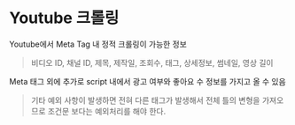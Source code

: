 # Youtube 크롤링

Youtube에서 Meta Tag 내 정적 크롤링이 가능한 정보
> 비디오 ID, 채널 ID, 제목, 제작일, 조회수, 태그, 상세정보, 썸네일, 영상 길이

Meta 태그 외에 추가로 script 내에서 광고 여부와 좋아요 수 정보를 가지고 올 수 있음
> 기타 예외 사항이 발생하면 전혀 다른 태그가 발생해서 전체 틀의 변형을 가져오므로 조건문 보다는 예외처리를 해야 한다.


